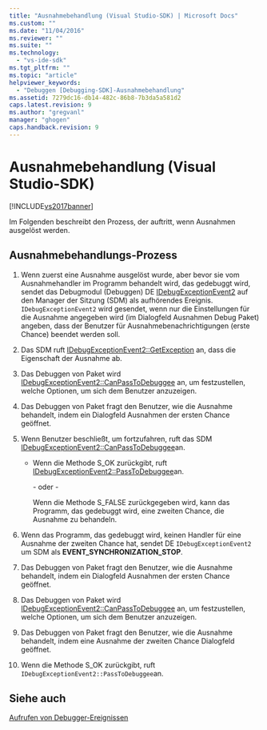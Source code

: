 ```yaml
---
title: "Ausnahmebehandlung (Visual Studio-SDK) | Microsoft Docs"
ms.custom: ""
ms.date: "11/04/2016"
ms.reviewer: ""
ms.suite: ""
ms.technology: 
  - "vs-ide-sdk"
ms.tgt_pltfrm: ""
ms.topic: "article"
helpviewer_keywords: 
  - "Debuggen [Debugging-SDK]-Ausnahmebehandlung"
ms.assetid: 7279dc16-db14-482c-86b8-7b3da5a581d2
caps.latest.revision: 9
ms.author: "gregvanl"
manager: "ghogen"
caps.handback.revision: 9
---
```

# Ausnahmebehandlung (Visual Studio-SDK)
[!INCLUDE[vs2017banner](../../code-quality/includes/vs2017banner.md)]

Im Folgenden beschreibt den Prozess, der auftritt, wenn Ausnahmen ausgelöst werden.  
  
## Ausnahmebehandlungs\-Prozess  
  
1.  Wenn zuerst eine Ausnahme ausgelöst wurde, aber bevor sie vom Ausnahmehandler im Programm behandelt wird, das gedebuggt wird, sendet das Debugmodul \(Debuggen\) DE [IDebugExceptionEvent2](../../extensibility/debugger/reference/idebugexceptionevent2.md) auf den Manager der Sitzung \(SDM\) als aufhörendes Ereignis.  `IDebugExceptionEvent2` wird gesendet, wenn nur die Einstellungen für die Ausnahme angegeben wird \(im Dialogfeld Ausnahmen Debug Paket\) angeben, dass der Benutzer für Ausnahmebenachrichtigungen \(erste Chance\) beendet werden soll.  
  
2.  Das SDM ruft [IDebugExceptionEvent2::GetException](../../extensibility/debugger/reference/idebugexceptionevent2-getexception.md) an, dass die Eigenschaft der Ausnahme ab.  
  
3.  Das Debuggen von Paket wird [IDebugExceptionEvent2::CanPassToDebuggee](../../extensibility/debugger/reference/idebugexceptionevent2-canpasstodebuggee.md) an, um festzustellen, welche Optionen, um sich dem Benutzer anzuzeigen.  
  
4.  Das Debuggen von Paket fragt den Benutzer, wie die Ausnahme behandelt, indem ein Dialogfeld Ausnahmen der ersten Chance geöffnet.  
  
5.  Wenn Benutzer beschließt, um fortzufahren, ruft das SDM [IDebugExceptionEvent2::CanPassToDebuggee](../../extensibility/debugger/reference/idebugexceptionevent2-canpasstodebuggee.md)an.  
  
    -   Wenn die Methode S\_OK zurückgibt, ruft [IDebugExceptionEvent2::PassToDebuggee](../../extensibility/debugger/reference/idebugexceptionevent2-passtodebuggee.md)an.  
  
         \- oder \-  
  
         Wenn die Methode S\_FALSE zurückgegeben wird, kann das Programm, das gedebuggt wird, eine zweiten Chance, die Ausnahme zu behandeln.  
  
6.  Wenn das Programm, das gedebuggt wird, keinen Handler für eine Ausnahme der zweiten Chance hat, sendet DE `IDebugExceptionEvent2` um SDM als **EVENT\_SYNCHRONIZATION\_STOP**.  
  
7.  Das Debuggen von Paket fragt den Benutzer, wie die Ausnahme behandelt, indem ein Dialogfeld Ausnahmen der ersten Chance geöffnet.  
  
8.  Das Debuggen von Paket wird [IDebugExceptionEvent2::CanPassToDebuggee](../../extensibility/debugger/reference/idebugexceptionevent2-canpasstodebuggee.md) an, um festzustellen, welche Optionen, um sich dem Benutzer anzuzeigen.  
  
9. Das Debuggen von Paket fragt den Benutzer, wie die Ausnahme behandelt, indem eine Ausnahme der zweiten Chance Dialogfeld geöffnet.  
  
10. Wenn die Methode S\_OK zurückgibt, ruft `IDebugExceptionEvent2::PassToDebuggee`an.  
  
## Siehe auch  
 [Aufrufen von Debugger\-Ereignissen](../../extensibility/debugger/calling-debugger-events.md)
